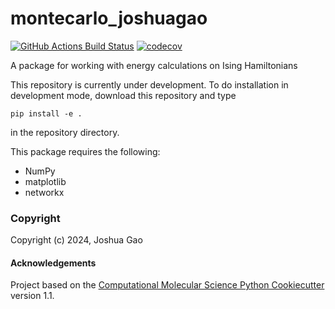 montecarlo_joshuagao
==============================
[//]: # (Badges)
[![GitHub Actions Build Status](https://github.com/REPLACE_WITH_OWNER_ACCOUNT/montecarlo_jg/workflows/CI/badge.svg)](https://github.com/Pojoto/montecarlo_jg/actions?query=workflow%3ACI)
[![codecov](https://codecov.io/gh/REPLACE_WITH_OWNER_ACCOUNT/montecarlo_joshuagao/branch/main/graph/badge.svg)](https://codecov.io/gh/Pojoto/montecarlo_joshuagao/branch/main)


A package for working with energy calculations on Ising Hamiltonians

This repository is currently under development. To do installation in development mode, download this repository and type

`pip install -e .`

in the repository directory.


This package requires the following:
  - NumPy
  - matplotlib
  - networkx

### Copyright

Copyright (c) 2024, Joshua Gao


#### Acknowledgements
 
Project based on the 
[Computational Molecular Science Python Cookiecutter](https://github.com/molssi/cookiecutter-cms) version 1.1.
